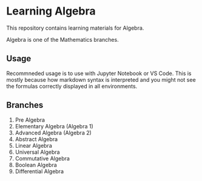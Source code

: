 # Learning Algebra

This repository contains learning materials for Algebra.

Algebra is one of the Mathematics branches.

## Usage

Recommneded usage is to use with Jupyter Notebook or VS Code. This is mostly because how markdown syntax is interpreted and you might not see the formulas correctly displayed in all environments.

## Branches

1. Pre Algebra
2. Elementary Algebra (Algebra 1)
3. Advanced Algebra (Algebra 2)
4. Abstract Algebra
5. Linear Algebra
6. Universal Algebra
7. Commutative Algebra
8. Boolean Algebra
9. Differential Algebra

